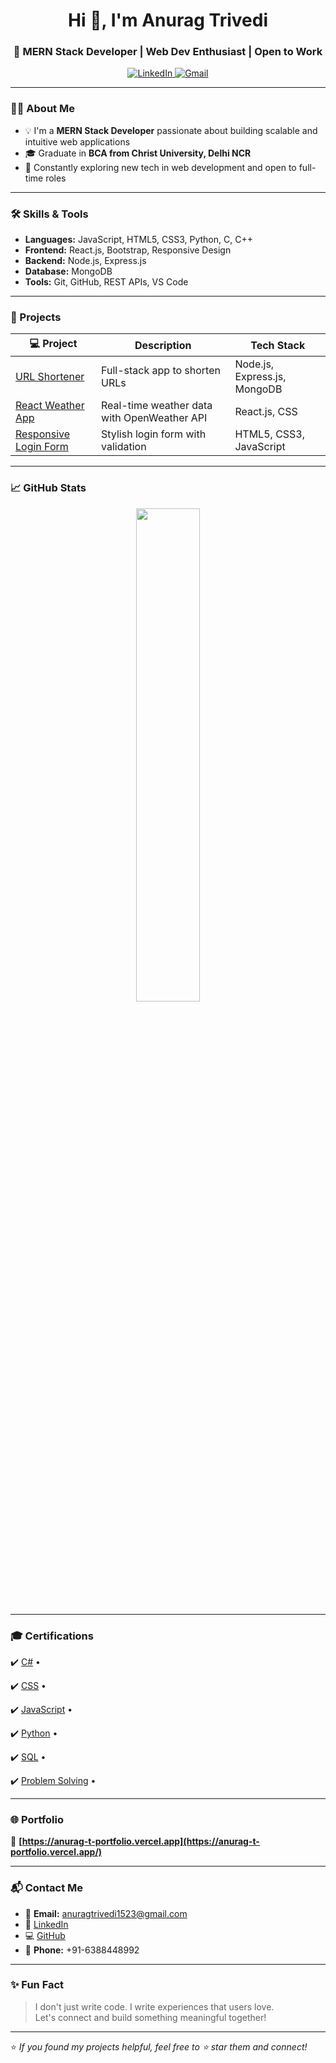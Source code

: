 <h1 align="center">Hi 👋, I'm Anurag Trivedi</h1>
<h3 align="center">🚀 MERN Stack Developer | Web Dev Enthusiast | Open to Work</h3>

<p align="center">
  <a href="https://www.linkedin.com/in/anurag-trivedi-172410213/">
    <img src="https://img.shields.io/badge/LinkedIn-Connect-blue?logo=linkedin&style=flat" alt="LinkedIn">
  </a>
  <a href="mailto:anuragtrivedi1523@gmail.com">
    <img src="https://img.shields.io/badge/Gmail-Contact-red?logo=gmail&style=flat" alt="Gmail">
  </a>
</p>

---

### 👨‍💻 About Me

- 💡 I'm a **MERN Stack Developer** passionate about building scalable and intuitive web applications  
- 🎓 Graduate in **BCA from Christ University, Delhi NCR**  
- 🌱 Constantly exploring new tech in web development and open to full-time roles  

---

### 🛠️ Skills & Tools

- **Languages:** JavaScript, HTML5, CSS3, Python, C, C++  
- **Frontend:** React.js, Bootstrap, Responsive Design  
- **Backend:** Node.js, Express.js  
- **Database:** MongoDB  
- **Tools:** Git, GitHub, REST APIs, VS Code

---

### 🚀 Projects

| 💻 Project | Description | Tech Stack |
|-----------|-------------|------------|
| [URL Shortener](https://github.com/anurag-2415/url-shortner) | Full-stack app to shorten URLs | Node.js, Express.js, MongoDB |
| [React Weather App](https://github.com/anurag-2415/react-weather-app) | Real-time weather data with OpenWeather API | React.js, CSS |
| [Responsive Login Form](https://github.com/anurag-2415/responsive-login-form) | Stylish login form with validation | HTML5, CSS3, JavaScript |

---

### 📈 GitHub Stats

<p align="center">
  <img src="https://github-readme-stats.vercel.app/api?username=anurag-2415&show_icons=true&theme=tokyonight" width="45%" />
</p>

---

### 🎓 Certifications

✔️ [C#](https://www.hackerrank.com/certificates/iframe/4671a84a7612) • 

✔️ [CSS](https://www.hackerrank.com/certificates/iframe/9baeee013898) • 

✔️ [JavaScript](https://www.hackerrank.com/certificates/iframe/fb45fff259c8) •  

✔️ [Python](https://www.hackerrank.com/certificates/iframe/71031128f5fd) • 

✔️ [SQL](https://www.hackerrank.com/certificates/iframe/a82e9f5a5093) •  

✔️ [Problem Solving](https://www.hackerrank.com/certificates/iframe/4fb9fcdcbd13) •

---

### 🌐 Portfolio

🌟 **[https://anurag-t-portfolio.vercel.app](https://anurag-t-portfolio.vercel.app/)** 

---

### 📬 Contact Me

- 📧 **Email:** anuragtrivedi1523@gmail.com  
- 💼 [LinkedIn](https://www.linkedin.com/in/anurag-trivedi-172410213/)  
- 💻 [GitHub](https://github.com/anurag-2415)  
- 📱 **Phone:** +91-6388448992

---

### ✨ Fun Fact

> I don't just write code. I write experiences that users love.  
Let's connect and build something meaningful together!

---

⭐ _If you found my projects helpful, feel free to ⭐ star them and connect!_
